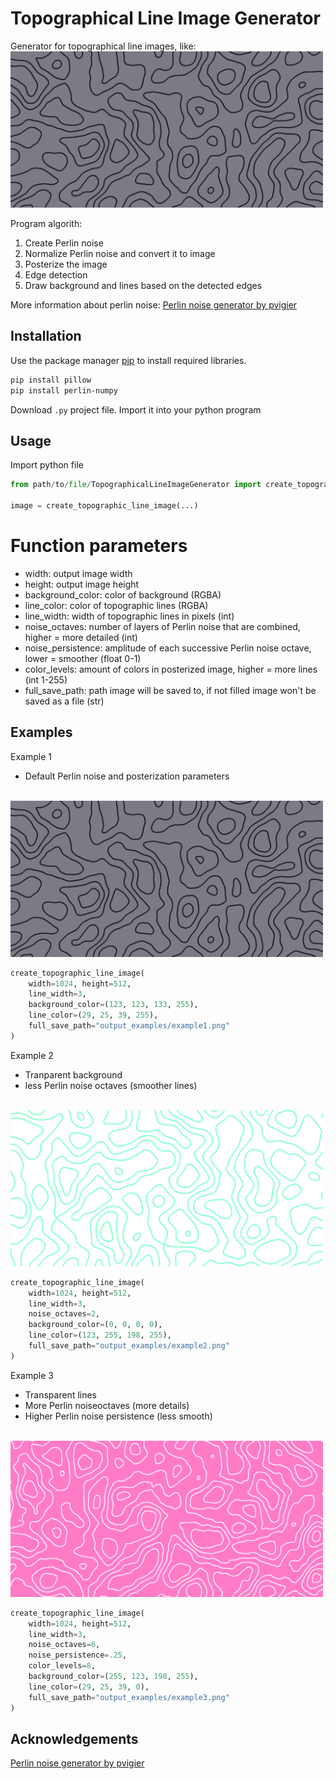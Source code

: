 
# Topographical Line Image Generator

Generator for topographical line images, like: 
<br><img src="https://github.com/FilNez/TopographicalLineImageGenerator/blob/main/output_examples/example1.png" alt="Output example" width="500" height="250">

Program algorith:
1. Create Perlin noise
2. Normalize Perlin noise and convert it to image
3. Posterize the image
4. Edge detection
5. Draw background and lines based on the detected edges

More information about perlin noise: [Perlin noise generator by pvigier](https://github.com/pvigier/perlin-numpy)

## Installation
Use the package manager [pip](https://pip.pypa.io/en/stable/) to install required libraries.
```bash
pip install pillow
pip install perlin-numpy
```

Download `.py` project file.
Import it into your python program


## Usage

Import python file
```python
from path/to/file/TopographicalLineImageGenerator import create_topographic_line_image

image = create_topographic_line_image(...)
```

# Function parameters

- width: output image width
- height: output image height
- background_color: color of background (RGBA)
- line_color: color of topographic lines (RGBA)
- line_width: width of topographic lines in pixels (int)
- noise_octaves: number of layers of Perlin noise that are combined, higher = more detailed (int)
- noise_persistence: amplitude of each successive Perlin noise octave, lower = smoother (float 0-1)
- color_levels: amount of colors in posterized image, higher = more lines (int 1-255)
- full_save_path: path image will be saved to, if not filled image won't be saved as a file (str)

## Examples

Example 1
- Default Perlin noise and posterization parameters

<br><img src="https://github.com/FilNez/TopographicalLineImageGenerator/blob/main/output_examples/example1.png?" alt="Output example" width="500" height="250">
```python
create_topographic_line_image(
    width=1024, height=512,
    line_width=3,
    background_color=(123, 123, 133, 255),
    line_color=(29, 25, 39, 255),
    full_save_path="output_examples/example1.png"
)
```


Example 2
- Tranparent background
- less Perlin noise octaves (smoother lines)

<br><img src="https://github.com/FilNez/TopographicalLineImageGenerator/blob/main/output_examples/example2.png?" alt="Output example" width="500" height="250">
```python
create_topographic_line_image(
    width=1024, height=512,
    line_width=3,
    noise_octaves=2,
    background_color=(0, 0, 0, 0),
    line_color=(123, 255, 198, 255),
    full_save_path="output_examples/example2.png"
)
```


Example 3
- Transparent lines
- More  Perlin noiseoctaves (more details)
- Higher Perlin noise persistence (less smooth)

<br><img src="https://github.com/FilNez/TopographicalLineImageGenerator/blob/main/output_examples/example3.png?" alt="Output example" width="500" height="250">
```python
create_topographic_line_image(
    width=1024, height=512,
    line_width=3,
    noise_octaves=6,
    noise_persistence=.25,
    color_levels=8,
    background_color=(255, 123, 198, 255),
    line_color=(29, 25, 39, 0),
    full_save_path="output_examples/example3.png"
)
```


## Acknowledgements

 [Perlin noise generator by pvigier](https://github.com/pvigier/perlin-numpy)
